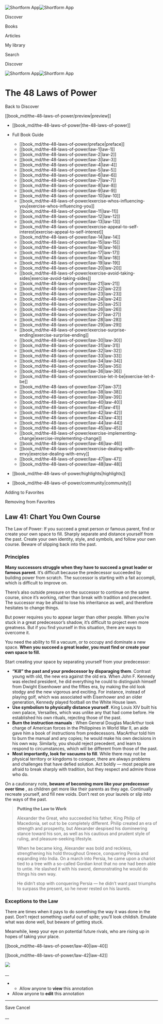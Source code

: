 ![Shortform App](/img/logo.36a2399e.svg)![Shortform App](/img/logo-dark.70c1b072.svg)

Discover

Books

Articles

My library

Search

Discover

![Shortform App](/img/logo.36a2399e.svg)![Shortform App](/img/logo-dark.70c1b072.svg)

# The 48 Laws of Power

Back to Discover

[[book_md/the-48-laws-of-power/preview|preview]]

  * [[book_md/the-48-laws-of-power|the-48-laws-of-power]]
  * Full Book Guide

    * [[book_md/the-48-laws-of-power/preface|preface]]
    * [[book_md/the-48-laws-of-power/law-1|law-1]]
    * [[book_md/the-48-laws-of-power/law-2|law-2]]
    * [[book_md/the-48-laws-of-power/law-3|law-3]]
    * [[book_md/the-48-laws-of-power/law-4|law-4]]
    * [[book_md/the-48-laws-of-power/law-5|law-5]]
    * [[book_md/the-48-laws-of-power/law-6|law-6]]
    * [[book_md/the-48-laws-of-power/law-7|law-7]]
    * [[book_md/the-48-laws-of-power/law-8|law-8]]
    * [[book_md/the-48-laws-of-power/law-9|law-9]]
    * [[book_md/the-48-laws-of-power/law-10|law-10]]
    * [[book_md/the-48-laws-of-power/exercise-whos-influencing-you|exercise-whos-influencing-you]]
    * [[book_md/the-48-laws-of-power/law-11|law-11]]
    * [[book_md/the-48-laws-of-power/law-12|law-12]]
    * [[book_md/the-48-laws-of-power/law-13|law-13]]
    * [[book_md/the-48-laws-of-power/exercise-appeal-to-self-interest|exercise-appeal-to-self-interest]]
    * [[book_md/the-48-laws-of-power/law-14|law-14]]
    * [[book_md/the-48-laws-of-power/law-15|law-15]]
    * [[book_md/the-48-laws-of-power/law-16|law-16]]
    * [[book_md/the-48-laws-of-power/law-17|law-17]]
    * [[book_md/the-48-laws-of-power/law-18|law-18]]
    * [[book_md/the-48-laws-of-power/law-19|law-19]]
    * [[book_md/the-48-laws-of-power/law-20|law-20]]
    * [[book_md/the-48-laws-of-power/exercise-avoid-taking-sides|exercise-avoid-taking-sides]]
    * [[book_md/the-48-laws-of-power/law-21|law-21]]
    * [[book_md/the-48-laws-of-power/law-22|law-22]]
    * [[book_md/the-48-laws-of-power/law-23|law-23]]
    * [[book_md/the-48-laws-of-power/law-24|law-24]]
    * [[book_md/the-48-laws-of-power/law-25|law-25]]
    * [[book_md/the-48-laws-of-power/law-26|law-26]]
    * [[book_md/the-48-laws-of-power/law-27|law-27]]
    * [[book_md/the-48-laws-of-power/law-28|law-28]]
    * [[book_md/the-48-laws-of-power/law-29|law-29]]
    * [[book_md/the-48-laws-of-power/exercise-surprise-ending|exercise-surprise-ending]]
    * [[book_md/the-48-laws-of-power/law-30|law-30]]
    * [[book_md/the-48-laws-of-power/law-31|law-31]]
    * [[book_md/the-48-laws-of-power/law-32|law-32]]
    * [[book_md/the-48-laws-of-power/law-33|law-33]]
    * [[book_md/the-48-laws-of-power/law-34|law-34]]
    * [[book_md/the-48-laws-of-power/law-35|law-35]]
    * [[book_md/the-48-laws-of-power/law-36|law-36]]
    * [[book_md/the-48-laws-of-power/exercise-let-it-be|exercise-let-it-be]]
    * [[book_md/the-48-laws-of-power/law-37|law-37]]
    * [[book_md/the-48-laws-of-power/law-38|law-38]]
    * [[book_md/the-48-laws-of-power/law-39|law-39]]
    * [[book_md/the-48-laws-of-power/law-40|law-40]]
    * [[book_md/the-48-laws-of-power/law-41|law-41]]
    * [[book_md/the-48-laws-of-power/law-42|law-42]]
    * [[book_md/the-48-laws-of-power/law-43|law-43]]
    * [[book_md/the-48-laws-of-power/law-44|law-44]]
    * [[book_md/the-48-laws-of-power/law-45|law-45]]
    * [[book_md/the-48-laws-of-power/exercise-implementing-change|exercise-implementing-change]]
    * [[book_md/the-48-laws-of-power/law-46|law-46]]
    * [[book_md/the-48-laws-of-power/exercise-dealing-with-envy|exercise-dealing-with-envy]]
    * [[book_md/the-48-laws-of-power/law-47|law-47]]
    * [[book_md/the-48-laws-of-power/law-48|law-48]]
  * [[book_md/the-48-laws-of-power/highlights|highlights]]
  * [[book_md/the-48-laws-of-power/community|community]]



Adding to Favorites 

Removing from Favorites 

## Law 41: Chart You Own Course

The Law of Power: If you succeed a great person or famous parent, find or create your own space to fill. Sharply separate and distance yourself from the past. Create your own identity, style, and symbols, and follow your own course. Beware of slipping back into the past.

### Principles

**Many successors struggle when they have to succeed a great leader or famous parent**. It’s difficult because the predecessor succeeded by building power from scratch. The successor is starting with a fait accompli, which is difficult to improve on.

There’s also outside pressure on the successor to continue on the same course, since it’s working, rather than break with tradition and precedent. The successor may be afraid to lose his inheritance as well, and therefore hesitates to change things.

But power requires you to appear larger than other people. When you’re stuck in a great predecessor’s shadow, it’s difficult to project even more greatness. But if you find yourself in this situation, there are ways to overcome it.

You need the ability to fill a vacuum, or to occupy and dominate a new space. **When you succeed a great leader, you must find or create your own space to fill.**

Start creating your space by separating yourself from your predecessor:

  * **“Kill” the past and your predecessor by disparaging them**. Contrast young with old, the new era against the old era. When John F. Kennedy was elected president, he did everything he could to distinguish himself from Dwight Eisenhower and the fifties era, by making the old look stodgy and the new vigorous and exciting. For instance, instead of playing golf, which was associated with Eisenhower and an older generation, Kennedy played football on the White House lawn.
  * **Use symbolism to physically distance yourself**. King Louis XIV built his own palace, Versailles, which was unlike any that had come before. He established his own rituals, rejecting those of the past.
  * **Burn the instruction manuals** : When General Douglas MacArthur took charge of American forces in the Philippines in World War II, an aide gave him a book of instructions from predecessors. MacArthur told him to burn the manual and any copies; he would make his own decisions in his own way. Similarly, you should reject precedent, and learn to respond to circumstances, which will be different from those of the past.
  * **Most importantly, look for vacuums to fill**. While there may not be physical territory or kingdoms to conquer, there are always problems and challenges that have defied solution. Act boldly — most people are afraid to break sharply with tradition, but they respect and admire those who do.



On a cautionary note, **beware of becoming more like your predecessor over time** , as children get more like their parents as they age. Continually recreate yourself, and fill new voids. Don’t rest on your laurels or slip into the ways of the past.

> **Putting the Law to Work**
> 
> Alexander the Great, who succeeded his father, King Philip of Macedonia, set out to be completely different. Philip created an era of strength and prosperity, but Alexander despised his domineering stance toward his son, as well as his cautious and prudent style of ruling, and pleasure-seeking lifestyle.
> 
> When he became king, Alexander was bold and reckless, strengthening his hold throughout Greece, conquering Persia and expanding into India. On a march into Persia, he came upon a chariot tied to a tree with a so-called Gordian knot that no one had been able to untie. He slashed it with his sword, demonstrating he would do things his own way.
> 
> He didn’t stop with conquering Persia — he didn’t want past triumphs to surpass the present, so he never rested on his laurels.

### Exceptions to the Law

There are times when it pays to do something the way it was done in the past. Don’t reject something useful out of spite; you’ll look childish. Emulate what was done well, but beware of getting stuck.

Meanwhile, keep your eye on potential future rivals, who are rising up in hopes of taking your place.

[[book_md/the-48-laws-of-power/law-40|law-40]]

[[book_md/the-48-laws-of-power/law-42|law-42]]

![](https://bat.bing.com/action/0?ti=56018282&Ver=2&mid=27482637-8ae5-441a-9e69-749aa67393f4&sid=1711133063fa11eebdec89a8b8ae3bbc&vid=171147a063fa11eea7440fcfeb230d96&vids=0&msclkid=N&pi=0&lg=en-US&sw=800&sh=600&sc=24&nwd=1&tl=Shortform%20%7C%20Book&p=https%3A%2F%2Fwww.shortform.com%2Fapp%2Fbook%2Fthe-48-laws-of-power%2Flaw-41&r=&lt=305&evt=pageLoad&sv=1&rn=46494)

__

  *   * Allow anyone to **view** this annotation
  * Allow anyone to **edit** this annotation



* * *

Save Cancel

__



